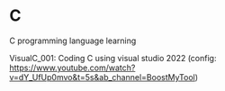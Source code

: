 # C
C programming language learning

VisualC_001: Coding C using visual studio 2022
(config: https://www.youtube.com/watch?v=dY_UfUp0mvo&t=5s&ab_channel=BoostMyTool)

